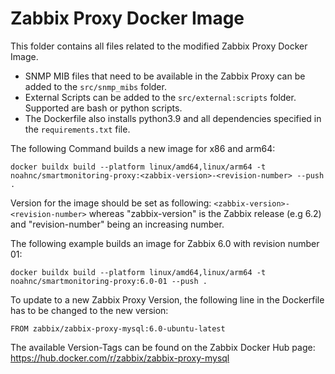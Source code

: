 # Zabbix Proxy Docker Image

This folder contains all files related to the modified Zabbix Proxy Docker Image.

- SNMP MIB files that need to be available in the Zabbix Proxy can be added to the `src/snmp_mibs` folder.
- External Scripts can be added to the `src/external:scripts` folder. Supported are bash or python scripts.
- The Dockerfile also installs python3.9 and all dependencies specified in the `requirements.txt` file.

The following Command builds a new image for x86 and arm64:
````
docker buildx build --platform linux/amd64,linux/arm64 -t noahnc/smartmonitoring-proxy:<zabbix-version>-<revision-number> --push .
````
Version for the image should be set as following: `<zabbix-version>-<revision-number>`
whereas "zabbix-version" is the Zabbix release (e.g 6.2) and "revision-number" being an increasing number.

The following example builds an image for Zabbix 6.0 with revision number 01:
````
docker buildx build --platform linux/amd64,linux/arm64 -t noahnc/smartmonitoring-proxy:6.0-01 --push .
````

To update to a new Zabbix Proxy Version, the following line in the Dockerfile has to be changed to the new version:
````
FROM zabbix/zabbix-proxy-mysql:6.0-ubuntu-latest
````
The available Version-Tags can be found on the Zabbix Docker Hub page:
https://hub.docker.com/r/zabbix/zabbix-proxy-mysql